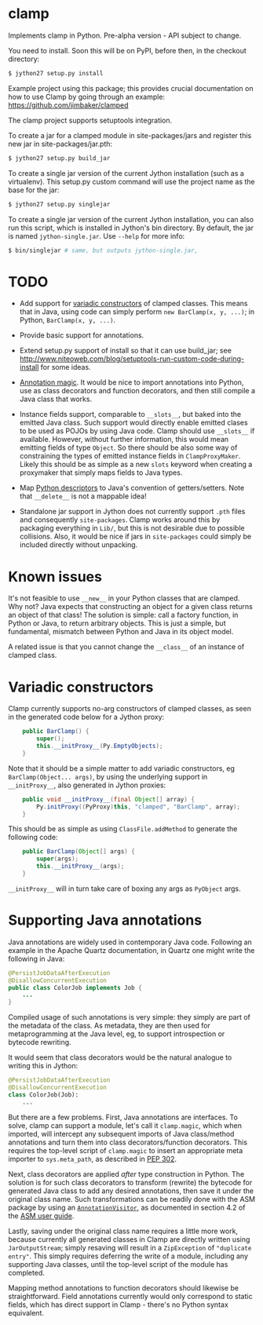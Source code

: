 clamp
=====

Implements clamp in Python. Pre-alpha version - API subject to change.

You need to install. Soon this will be on PyPI, before then, in the checkout directory:

````bash
$ jython27 setup.py install
````

Example project using this package; this provides crucial documentation on how to use Clamp by going through an example:
https://github.com/jimbaker/clamped

The clamp project supports setuptools integration.

To create a jar for a clamped module in site-packages/jars and
register this new jar in site-packages/jar.pth:

````bash
$ jython27 setup.py build_jar
````

To create a single jar version of the current Jython installation (such as a virtualenv). This setup.py custom command will use the project name as the base for the jar:

````bash
$ jython27 setup.py singlejar
````

To create a single jar version of the current Jython installation, you
can also run this script, which is installed in Jython's bin
directory. By default, the jar is named `jython-single.jar`. Use
`--help` for more info:

````bash
$ bin/singlejar # same, but outputs jython-single.jar, 
````


TODO
====

* Add support for [variadic constructors](#variadic-constructors) of
  clamped classes. This means that in Java, using code can simply
  perform `new BarClamp(x, y, ...)`; in Python, `BarClamp(x, y, ...)`.

* Provide basic support for annotations.

* Extend setup.py support of install so that it can use build_jar; see
  http://www.niteoweb.com/blog/setuptools-run-custom-code-during-install
  for some ideas.

* [Annotation magic](#supporting-java-annotations). It would be nice to import
  annotations into Python, use as class decorators and function
  decorators, and then still compile a Java class that works.

* Instance fields support, comparable to `__slots__`, but baked into
  the emitted Java class. Such support would directly enable emitted
  clases to be used as POJOs by using Java code. Clamp should use
  `__slots__` if available. However, without further information, this
  would mean emitting fields of type `Object`. So there should be also
  some way of constraining the types of emitted instance fields in
  `ClampProxyMaker`. Likely this should be as simple as a new `slots`
  keyword when creating a proxymaker that simply maps fields to Java
  types.

* Map [Python descriptors][] to Java's convention of getters/setters. Note
  that `__delete__` is not a mappable idea!

* Standalone jar support in Jython does not currently support `.pth`
  files and consequently `site-packages`. Clamp works around this by
  packaging everything in `Lib/`, but this is not desirable due to
  possible collisions. Also, it would be nice if jars in
  `site-packages` could simply be included directly without unpacking.


Known issues
============

It's not feasible to use `__new__` in your Python classes that are
clamped. Why not? Java expects that constructing an object for a given
class returns an object of that class! The solution is simple: call a
factory function, in Python or Java, to return arbitrary objects. This
is just a simple, but fundamental, mismatch between Python and Java in
its object model.

A related issue is that you cannot change the `__class__` of an
instance of clamped class.


Variadic constructors
=====================

Clamp currently supports no-arg constructors of clamped classes, as
seen in the generated code below for a Jython proxy:

````java
    public BarClamp() {
        super();
        this.__initProxy__(Py.EmptyObjects);
    }
````

Note that it should be a simple matter to add variadic constructors,
eg `BarClamp(Object... args)`, by using the underlying support in
`__initProxy__`, also generated in Jython proxies:

````java
    public void __initProxy__(final Object[] array) {
        Py.initProxy((PyProxy)this, "clamped", "BarClamp", array);
    }
````

This should be as simple as using `ClassFile.addMethod` to generate
the following code:

````java
    public BarClamp(Object[] args) {
        super(args);
        this.__initProxy__(args);
    }
````

`__initProxy__` will in turn take care of boxing any args as
`PyObject` args.


Supporting Java annotations
===========================

Java annotations are widely used in contemporary Java code. Following
an example in the Apache Quartz documentation, in Quartz one might
write the following in Java:

````java
@PersistJobDataAfterExecution
@DisallowConcurrentExecution
public class ColorJob implements Job {
    ...
}
````

Compiled usage of such annotations is very simple: they simply are
part of the metadata of the class. As metadata, they are then used for
metaprogramming at the Java level, eg, to support introspection or
bytecode rewriting.

It would seem that class decorators would be the natural analogue to
writing this in Jython:

````python
@PersistJobDataAfterExecution
@DisallowConcurrentExecution
class ColorJob(Job):
    ...
````

But there are a few problems. First, Java annotations are
interfaces. To solve, clamp can support a module, let's call it
`clamp.magic`, which when imported, will intercept any subsequent
imports of Java class/method annotations and turn them into class
decorators/function decorators. This requires the top-level script of
`clamp.magic` to insert an appropriate meta importer to
`sys.meta_path`, as described in [PEP 302][].

Next, class decorators are applied *after* type construction in
Python. The solution is for such class decorators to transform
(rewrite) the bytecode for generated Java class to add any desired
annotations, then save it under the original class name. Such
transformations can be readily done with the ASM package by using an
<code>[AnnotationVisitor][]</code>, as documented in section 4.2 of
the [ASM user guide][].

Lastly, saving under the original class name requires a little more
work, because currently all generated classes in Clamp are directly
written using `JarOutputStream`; simply resaving will result in a
`ZipException` of `"duplicate entry"`. This simply requires deferring
the write of a module, including any supporting Java classes, until
the top-level script of the module has completed.

Mapping method annotations to function decorators should likewise be
straightforward. Field annotations currently would only correspond to
static fields, which has direct support in Clamp - there's no Python
syntax equivalent.


<!-- references -->

  [AnnotationVisitor]: http://asm.ow2.org/asm40/javadoc/user/org/objectweb/asm/AnnotationVisitor.html
  [ASM user guide]: http://download.forge.objectweb.org/asm/asm4-guide.pdf
  [PEP 302]: http://www.python.org/dev/peps/pep-0302/
  [Python descriptors]: http://docs.python.org/2/howto/descriptor.html
